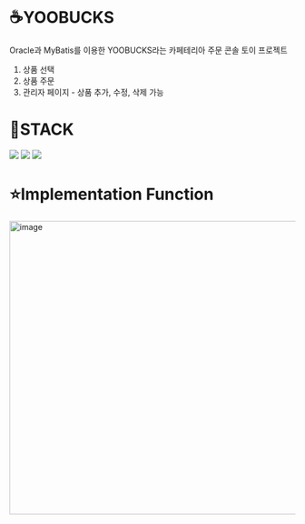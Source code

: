 # ☕YOOBUCKS
Oracle과 MyBatis를 이용한 YOOBUCKS라는 카페테리아 주문 콘솔 토이 프로젝트
1. 상품 선택
2. 상품 주문
3. 관리자 페이지 - 상품 추가, 수정, 삭제 가능


# 🌠STACK
<img src="https://img.shields.io/badge/java-E34F26?style=flat-square&logo=java&logoColor=white"/> <img src="https://img.shields.io/badge/oracle-F80000?style=flat-square&logo=oracle&logoColor=white"/>
<img src="https://img.shields.io/badge/mybatis-40AEF0?style=flat-square&logo=mybatis&logoColor=white"/>

# ⭐Implementation Function
<img width="516" alt="image" src="https://github.com/yujunglove/YOOBUCKS/assets/120998460/ea98cd51-1197-4287-bbec-b095bfcec4bd">
